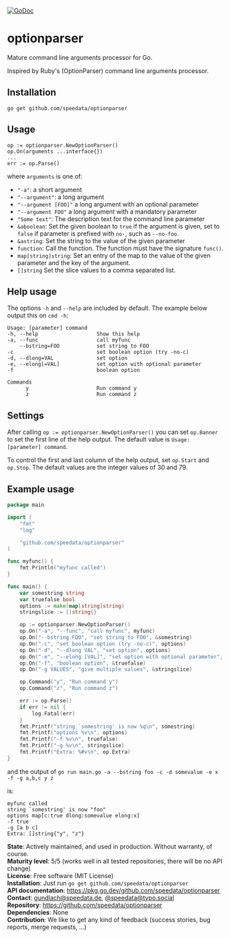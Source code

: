[![GoDoc](https://pkg.go.dev/badge/github.com/speedata/optionparser)](https://pkg.go.dev/github.com/speedata/optionparser)


optionparser
============

Mature command line arguments processor for Go.

Inspired by Ruby's (OptionParser) command line arguments processor.

Installation
------------

    go get github.com/speedata/optionparser

Usage
-----

    op := optionparser.NewOptionParser()
    op.On(arguments ...interface{})
    ...
    err := op.Parse()

where `arguments` is one of:

 * `"-a"`: a short argument
 * `"--argument"`: a long argument
 * `"--argument [FOO]"` a long argument with an optional parameter
 * `"--argument FOO"` a long argument with a mandatory parameter
 * `"Some text"`: The description text for the command line parameter
 * `&aboolean`: Set the given boolean to `true` if the argument is given, set to `false` if parameter is prefixed with `no-`, such as `--no-foo`.
 * `&astring`: Set the string to the value of the given parameter
 * `function`: Call the function. The function must have the signature `func()`.
 * `map[string]string`: Set an entry of the map to the value of the given parameter and the key of the argument.
 * `[]string` Set the slice values to a comma separated list.

Help usage
----------

The options `-h` and `--help` are included by default. The example below output this on `cmd -h`:

    Usage: [parameter] command
    -h, --help                   Show this help
    -a, --func                   call myfunc
        --bstring=FOO            set string to FOO
    -c                           set boolean option (try -no-c)
    -d, --dlong=VAL              set option
    -e, --elong[=VAL]            set option with optional parameter
    -f                           boolean option

    Commands
          y                      Run command y
          z                      Run command z

Settings
--------

After calling  `op := optionparser.NewOptionParser()` you can set `op.Banner` to set the first line of the help output. The default value is `Usage: [parameter] command`.

To control the first and last column of the help output, set `op.Start` and `op.Stop`. The default values are the integer values of 30 and 79.


Example usage
-------------

```go
package main

import (
	"fmt"
	"log"

	"github.com/speedata/optionparser"
)

func myfunc() {
	fmt.Println("myfunc called")
}

func main() {
	var somestring string
	var truefalse bool
	options := make(map[string]string)
	stringslice := []string{}

	op := optionparser.NewOptionParser()
	op.On("-a", "--func", "call myfunc", myfunc)
	op.On("--bstring FOO", "set string to FOO", &somestring)
	op.On("-c", "set boolean option (try -no-c)", options)
	op.On("-d", "--dlong VAL", "set option", options)
	op.On("-e", "--elong [VAL]", "set option with optional parameter", options)
	op.On("-f", "boolean option", &truefalse)
	op.On("-g VALUES", "give multiple values", &stringslice)

	op.Command("y", "Run command y")
	op.Command("z", "Run command z")

	err := op.Parse()
	if err != nil {
		log.Fatal(err)
	}
	fmt.Printf("string `somestring' is now %q\n", somestring)
	fmt.Printf("options %v\n", options)
	fmt.Printf("-f %v\n", truefalse)
	fmt.Printf("-g %v\n", stringslice)
	fmt.Printf("Extra: %#v\n", op.Extra)
}
```

and the output of `go run main.go -a --bstring foo -c -d somevalue -e x -f -g a,b,c y z`

is:

    myfunc called
    string `somestring' is now "foo"
    options map[c:true dlong:somevalue elong:x]
    -f true
    -g [a b c]
    Extra: []string{"y", "z"}



**State**: Actively maintained, and used in production. Without warranty, of course.<br>
**Maturity level**: 5/5 (works well in all tested repositories, there will be no API change)<br>
**License**: Free software (MIT License)<br>
**Installation**: Just run `go get github.com/speedata/optionparser`<br>
**API documentation**: https://pkg.go.dev/github.com/speedata/optionparser<br>
**Contact**: <gundlach@speedata.de>, [@speedata@typo.social](https://typo.social/@speedata)<br>
**Repository**: https://github.com/speedata/optionparser<br>
**Dependencies**: None<br>
**Contribution**: We like to get any kind of feedback (success stories, bug reports, merge requests, ...)

